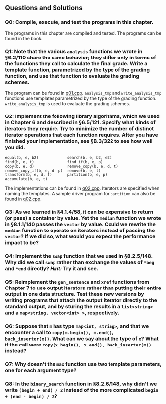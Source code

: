 ## Questions and Solutions

### Q0: Compile, execute, and test the programs in this chapter.
The programs in this chapter are compiled and tested. The programs can be found in the book.

### Q1: Note that the various `analysis` functions we wrote in §6.2/110 share the same behavior; they differ only in terms of the functions they call to calculate the final grade. Write a template function, parametrized by the type of the grading function, and use that function to evaluate the grading schemes.
The program can be found in [q01.cpp](./q01.cpp). `analysis_tmp` and `write_analysis_tmp` functions use templates parametrized by the type of the grading function. `write_analysis_tmp` is used to evaluate the grading schemes.

### Q2: Implement the following library algorithms, which we used in Chapter 6 and described in §6.5/121. Specify what kinds of iterators they require. Try to minimize the number of distinct iterator operations that each function requires. After you have finished your implementation, see §B.3/322 to see how well you did.
```
equal(b, e, b2)             search(b, e, b2, e2)
find(b, e, t)               find_if(b, e, p)
copy(b, e, d)               remove_copy(b, e, d, t)
remove_copy_if(b, e, d, p)  remove(b, e, t)
transform(b, e, d, f)       partition(b, e, p)
accumulate(b, e, t)
```
The implementations can be found in [q02.cpp](./q02.cpp). Iterators are specified when naming the templates. A sample driver program for `partition` can also be found in [q02.cpp](./q02.cpp).

### Q3: As we learned in §4.1.4/58, it can be expensive to return (or pass) a container by value. Yet the `median` function we wrote in §8.1.1/140 passes the `vector` by value. Could we rewrite the `median` function to operate on iterators instead of passing the `vector`? If we did so, what would you expect the performance impact to be?

### Q4: Implement the `swap` function that we used in §8.2.5/148. Why did we call `swap` rather than exchange the values of `*beg` and `*end` directly? *Hint:* Try it and see.

### Q5: Reimplement the `gen_sentence` and `xref` functions from Chapter 7 to use output iterators rather than putting their entire output in one data structure. Test these new versions by writing programs that attach the output iterator directly to the standard output, and by sturing the results in a `list<string>` and a `map<string, vector<int> >`, respectively.

### Q6: Suppose that `m` has type `map<int, string>`, and that we encounter a call to `copy(m.begin(), m.end(), back_inserter(x))`. What can we say about the type of `x`? What if the call were `copy(x.begin(), x.end(), back_inserter(m))` instead?

### Q7: Why doesn't the `max` function use two template parameters, one for each argument type?

### Q8: In the `binary_search` function in §8.2.6/148, why didn't we write `(begin + end) / 2` instead of the more complicated `begin + (end - begin) / 2`?